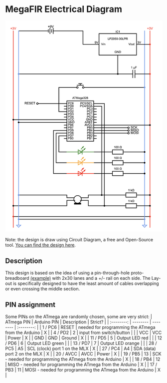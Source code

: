 # MegaFIR Electrical Diagram

![Electrical Diagram](/Pictures/MegaFIR_ElectricalDiagram_v001.png?v=4&s=200 "electrical diagram MegaFIR")

Note: the design is draw using Circuit Diagram, a free and Open-Source tool. [You can find the design here](https://www.circuit-diagram.org/circuits/e216c06a74a149ee9efb37499b95ee45).

## Description
This design is based on the idea of using a pin-through-hole proto-breadboard [(example)](https://www.adafruit.com/product/571) with 2x30 lanes and a +/- rail on each side. The Lay-out is specifically designed to have the least amount of cables overlapping or even crossing the middle section. 

## PIN assignment
Some PINs on the ATmega are randomly chosen, some are very strict:
| ATmega PIN | Arduino PIN | Description | Strict? |
| :--------: | -------- | -------- | :--------: | 
| 1 / PC6 | RESET | needed for programming the ATmega from the Arduino | X |
| 4 / PD2 | 2 | input from switch/button |  |
| VCC | VCC | Power | X |
| GND | GND | Ground | X |
| 11 / PD5 | 5 | Output LED red | |
| 12 / PD6 | 6 | Output LED green | | 
| 13 / PD7 | 7 | Output LED orange | | 
| 28 / PC5 | A5 | SCL (clock) port 1 on the MLX | X |
| 27 / PC4 | A4 | SDA (data) port 2 on the MLX | X |
| 20 / AVCC | AVCC | Power | X |
| 19 / PB5 | 13 | SCK - needed for programming the ATmega from the Arduino | X |
| 18 / PB4 | 12 | MISO - needed for programming the ATmega from the Arduino | X |
| 17 / PB3 | 11 | MOSI - needed for programming the ATmega from the Arduino | X |

